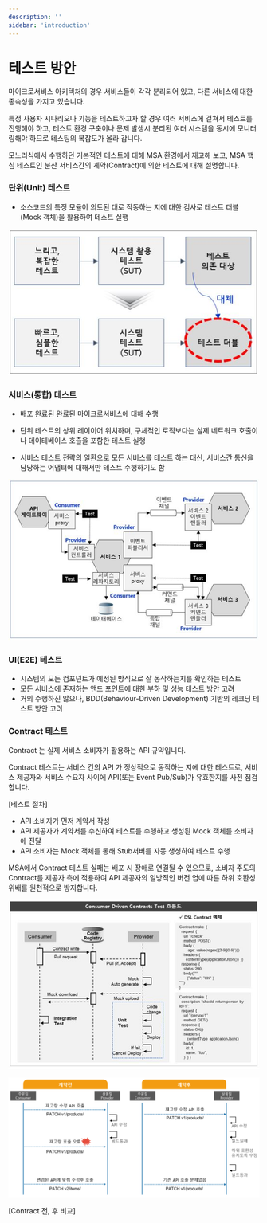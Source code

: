 ```yaml
---
description: ''
sidebar: 'introduction'
---
```

# 테스트 방안

마이크로서비스 아키텍처의 경우 서비스들이 각각 분리되어 있고, 다른 서비스에 대한 종속성을 가지고 있습니다.

특정 사용자 시나리오나 기능을 테스트하고자 할 경우 여러 서비스에 걸쳐서 테스트를 진행해야 하고, 테스트 환경 구축이나 문제 발생시 분리된 여러 시스템을 동시에 모니터링해야 하므로 테스팅의 복잡도가 올라 갑니다.

모노리식에서 수행하던 기본적인 테스트에 대해 MSA 환경에서 재고해 보고, MSA 핵심 테스트인 분산 서비스간의 계약(Contract)에 의한 테스트에 대해 설명합니다.


### **단위(Unit) 테스트**

- 소스코드의 특정 모듈이 의도된 대로 작동하는 지에 대한 검사로 테스트 더블(Mock 객체)을 활용하여 테스트 실행

![image](../../src/img/02_Planning/03_품질관리_계획/03_테스트_방안/image1.jpg)

### **서비스(통합) 테스트**

- 배포 완료된 완료된 마이크로서비스에 대해 수행

- 단위 테스트의 상위 레이이어 위치하며, 구체적인 로직보다는 실제 네트워크 호출이나 데이테베이스 호출을 포함한 테스트 실행

- 서비스 테스트 전략의 일환으로 모든 서비스를 테스트 하는 대신, 서비스간 통신을 담당하는 어댑터에 대해서만 테스트 수행하기도 함

![image](../../src/img/02_Planning/03_품질관리_계획/03_테스트_방안/image2.jpg)

### **UI(E2E) 테스트**

- 시스템의 모든 컴포넌트가 에정된 방식으로 잘 동작하는지를 확인하는 테스트
- 모든 서비스에 존재하는 앤드 포인트에 대한 부하 및 성능 테스트 방안 고려
- 거의 수행하진 않으나, BDD(Behaviour-Driven Development) 기반의 레코딩 테스트 방안 고려


### **Contract 테스트**

Contract 는 실제 서비스 소비자가 활용하는 API 규약입니다.

Contract 테스트는 서비스 간의 API 가 정상적으로 동작하는 지에 대한 테스트로, 서비스 제공자와 서비스 수요자 사이에 API(또는 Event Pub/Sub)가 유효한지를 사전 점검합니다.

\[테스트 절차\]

- API 소비자가 먼저 계약서 작성
- API 제공자가 계약서를 수신하여 테스트를 수행하고 생성된 Mock 객체를 소비자에 전달
- API 소비자는 Mock 객체를 통해 Stub서버를 자동 생성하여 테스트 수행

MSA에서 Contract 테스트 실패는 배포 시 장애로 연결될 수 있으므로, 소비자 주도의 Contract를 제공자 측에 적용하여 API 제공자의 일방적인 버전 업에 따른 하위 호환성 위배를 원천적으로 방지합니다.

![image](../../src/img/02_Planning/03_품질관리_계획/03_테스트_방안/image3.jpg)

![image](../../src/img/02_Planning/03_품질관리_계획/03_테스트_방안/image4.png)

\[Contract 전, 후 비교\]